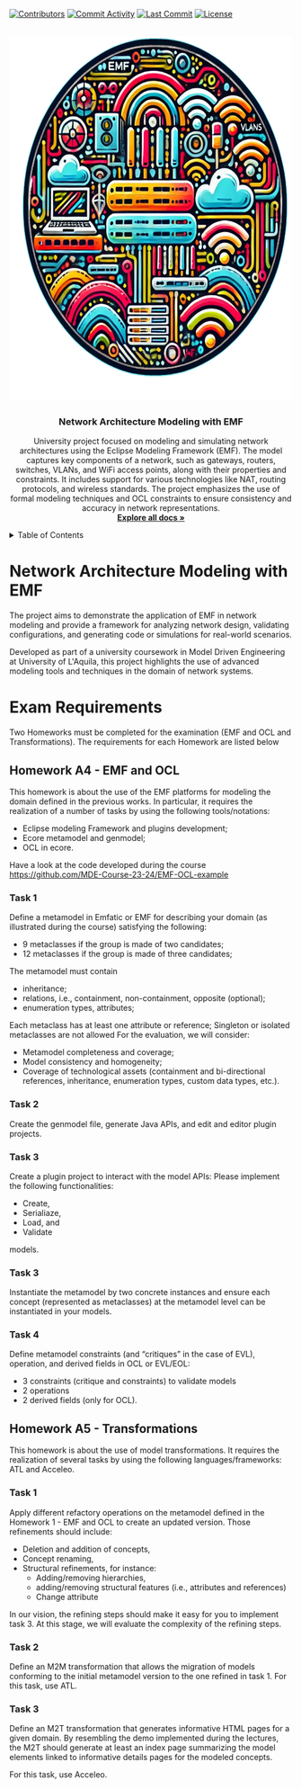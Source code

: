 <!-- PROJECT SHIELDS -->
[![Contributors][contributors-shield]][contributors-url]
[![Commit Activity][commit-shield]][commit-url]
[![Last Commit][last-commit-shield]][last-commit-url]
[![License][license-shield]][license-url]

<!-- PROJECT LOGO -->
<br />
<div align="center">
  <a href="https://github.com/Alemato/Network-Architecture-EMF">
    <img src="docs/logo.webp" alt="Logo" width="650" height="650">
  </a>

<h3 align="center">Network Architecture Modeling with EMF</h3>

  <p align="center">
    University project focused on modeling and simulating network architectures using the Eclipse Modeling Framework (EMF). The model captures key components of a network, such as gateways, routers, switches, VLANs, and WiFi access points, along with their properties and constraints. It includes support for various technologies like NAT, routing protocols, and wireless standards. The project emphasizes the use of formal modeling techniques and OCL constraints to ensure consistency and accuracy in network representations.
    <br />
    <a href="https://github.com/Alemato/Network-Architecture-EMF"><strong>Explore all docs »</strong></a>
  </p>
</div>

<!-- TABLE OF CONTENTS -->
<p><a name="readme-top"></a></p>
<details>
  <summary>Table of Contents</summary>
  <ol>
    <li>
      <a href="#network-Architecture-Modeling-with-EMF">Project Overview</a>
    </li>
    <li>
            <a href="#exam-Requirements">Exam Requirements</a>
        <ul>
            <li><a href="#homework-A4---EMF-and-OCL">Homework A4 - EMF and OCL</a></li>
            <li><a href="#homework-A5---Transformations">Homework A5 - Transformations</a></li>
        </ul>
    </li>
<!--
-->
    <li><a href="https://github.com/Alemato/Network-Architecture-EMF/blob/main/LICENSE">License</a></li>
  </ol>
</details>

<!-- MARKDOWN LINKS & IMAGES -->
<!-- https://www.markdownguide.org/basic-syntax/#reference-style-links -->

[contributors-shield]: https://img.shields.io/github/contributors/Alemato/Network-Architecture-EMF?style=for-the-badge

[contributors-url]: https://github.com/Alemato/Network-Architecture-EMF/graphs/contributors

[commit-shield]: https://img.shields.io/github/commit-activity/t/Alemato/Network-Architecture-EMF?style=for-the-badge

[commit-url]: https://github.com/Alemato/Network-Architecture-EMF/graphs/commit-activity

[last-commit-shield]: https://img.shields.io/github/last-commit/Alemato/Network-Architecture-EMF?style=for-the-badge

[last-commit-url]: https://github.com/Alemato/Network-Architecture-EMF/graphs/commit-activity

[license-shield]: https://img.shields.io/github/license/Alemato/Network-Architecture-EMF?style=for-the-badge

[license-url]: https://github.com/Alemato/Network-Architecture-EMF/blob/master/LICENSE.txt

# Network Architecture Modeling with EMF
The project aims to demonstrate the application of EMF in network modeling and provide a framework for analyzing network design, validating configurations, and generating code or simulations for real-world scenarios.

Developed as part of a university coursework in Model Driven Engineering at University of L'Aquila, this project highlights the use of advanced modeling tools and techniques in the domain of network systems.

# Exam Requirements
Two Homeworks must be completed for the examination (EMF and OCL and Transformations). The requirements for each Homework are listed below

## Homework A4 - EMF and OCL
This homework is about the use of the EMF platforms for modeling the domain defined in the previous works. In particular, it requires the realization of a number of tasks by using the following tools/notations:
* Eclipse modeling Framework and plugins development;
* Ecore metamodel and genmodel;
* OCL in ecore.

Have a look at the code developed during the course https://github.com/MDE-Course-23-24/EMF-OCL-example  

### Task 1  

Define a metamodel in Emfatic or EMF for describing your domain (as illustrated during the course) satisfying the following:
* 9 metaclasses if the group is made of two candidates;  
* 12 metaclasses if the group is made of three candidates;

The metamodel must contain
* inheritance;  
* relations, i.e., containment, non-containment, opposite (optional);
* enumeration types, attributes; 

Each metaclass has at least one attribute or reference; Singleton or isolated metaclasses are not allowed For the evaluation, we will consider:
* Metamodel completeness and coverage;
* Model consistency and homogeneity;  
* Coverage of technological assets (containment and bi-directional references, inheritance, enumeration types, custom data types, etc.).

### Task 2
Create the genmodel file, generate Java APIs, and edit and editor plugin projects.

### Task 3
Create a plugin project to interact with the model APIs:
Please implement the following functionalities:
* Create,
* Serialiaze,
* Load, and
* Validate

models.

### Task 3  
Instantiate the metamodel by two concrete instances and ensure each concept (represented as metaclasses) at the metamodel level can be instantiated in your models.

### Task 4  
Define metamodel constraints (and “critiques” in the case of EVL), operation, and derived fields in OCL or EVL/EOL:

* 3 constraints (critique and constraints) to validate models  
* 2 operations  
* 2 derived fields (only for OCL).

## Homework A5 - Transformations
This homework is about the use of model transformations. It requires the realization of several tasks by using the following languages/frameworks: ATL and Acceleo.

### Task 1
Apply different refactory operations on the metamodel defined in the Homework 1 - EMF and OCL to create an updated version. Those refinements should include:

* Deletion and addition of concepts,
* Concept renaming,
* Structural refinements, for instance:
  * Adding/removing hierarchies,
  * adding/removing structural features (i.e., attributes and references)
  * Change attribute

In our vision, the refining steps should make it easy for you to implement task 3. At this stage, we will evaluate the complexity of the refining steps.

### Task 2
Define an M2M transformation that allows the migration of models conforming to the initial metamodel version to the one refined in task 1. For this task, use ATL.

### Task 3
Define an M2T transformation that generates informative HTML pages for a given domain. By resembling the demo implemented during the lectures, the M2T should generate at least an index page summarizing the model elements linked to informative details pages for the modeled concepts.

For this task, use Acceleo.